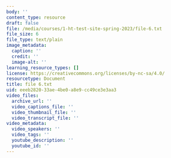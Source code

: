 ```yaml
---
body: ''
content_type: resource
draft: false
file: /media/courses/1-ht-test-site-spring-2023/file-6.txt
file_size: 6
file_type: text/plain
image_metadata:
  caption: ''
  credit: ''
  image-alt: ''
learning_resource_types: []
license: https://creativecommons.org/licenses/by-nc-sa/4.0/
resourcetype: Document
title: file 6.txt
uid: eeeb2820-33ae-4be0-a8e9-cc49ce3e3aa3
video_files:
  archive_url: ''
  video_captions_file: ''
  video_thumbnail_file: ''
  video_transcript_file: ''
video_metadata:
  video_speakers: ''
  video_tags: ''
  youtube_description: ''
  youtube_id: ''
---
```

